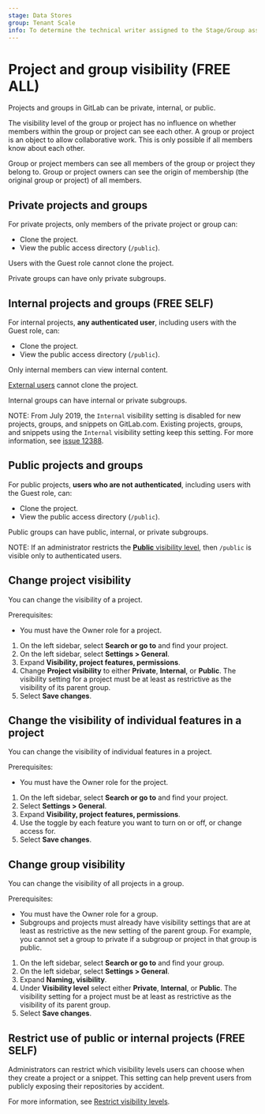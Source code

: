 ```yaml
---
stage: Data Stores
group: Tenant Scale
info: To determine the technical writer assigned to the Stage/Group associated with this page, see https://about.gitlab.com/handbook/product/ux/technical-writing/#assignments
---
```


# Project and group visibility **(FREE ALL)**

Projects and groups in GitLab can be private, internal, or public.

The visibility level of the group or project has no influence on whether members within the group or project can see each other.
A group or project is an object to allow collaborative work. This is only possible if all members know about each other.

Group or project members can see all members of the group or project they belong to.
Group or project owners can see the origin of membership (the original group or project) of all members.

## Private projects and groups

For private projects, only members of the private project or group can:

- Clone the project.
- View the public access directory (`/public`).

Users with the Guest role cannot clone the project.

Private groups can have only private subgroups.

## Internal projects and groups **(FREE SELF)**

For internal projects, **any authenticated user**, including users with the Guest role, can:

- Clone the project.
- View the public access directory (`/public`).

Only internal members can view internal content.

[External users](../administration/external_users.md) cannot clone the project.

Internal groups can have internal or private subgroups.

NOTE:
From July 2019, the `Internal` visibility setting is disabled for new projects, groups,
and snippets on GitLab.com. Existing projects, groups, and snippets using the `Internal`
visibility setting keep this setting. For more information, see
[issue 12388](https://gitlab.com/gitlab-org/gitlab/-/issues/12388).

## Public projects and groups

For public projects, **users who are not authenticated**, including users with the Guest role, can:

- Clone the project.
- View the public access directory (`/public`).

Public groups can have public, internal, or private subgroups.

NOTE:
If an administrator restricts the
[**Public** visibility level](../administration/settings/visibility_and_access_controls.md#restrict-visibility-levels),
then `/public` is visible only to authenticated users.

## Change project visibility

You can change the visibility of a project.

Prerequisites:

- You must have the Owner role for a project.

1. On the left sidebar, select **Search or go to** and find your project.
1. On the left sidebar, select **Settings > General**.
1. Expand **Visibility, project features, permissions**.
1. Change **Project visibility** to either **Private**, **Internal**, or **Public**.
   The visibility setting for a project must be at least as restrictive
   as the visibility of its parent group.
1. Select **Save changes**.

## Change the visibility of individual features in a project

You can change the visibility of individual features in a project.

Prerequisites:

- You must have the Owner role for the project.

1. On the left sidebar, select **Search or go to** and find your project.
1. Select **Settings > General**.
1. Expand **Visibility, project features, permissions**.
1. Use the toggle by each feature you want to turn on or off, or change access for.
1. Select **Save changes**.

## Change group visibility

You can change the visibility of all projects in a group.

Prerequisites:

- You must have the Owner role for a group.
- Subgroups and projects must already have visibility settings that are at least as
  restrictive as the new setting of the parent group. For example, you cannot set a group
  to private if a subgroup or project in that group is public.

1. On the left sidebar, select **Search or go to** and find your group.
1. On the left sidebar, select **Settings > General**.
1. Expand **Naming, visibility**.
1. Under **Visibility level** select either **Private**, **Internal**, or **Public**.
   The visibility setting for a project must be at least as restrictive
   as the visibility of its parent group.
1. Select **Save changes**.

## Restrict use of public or internal projects **(FREE SELF)**

Administrators can restrict which visibility levels users can choose when they create a project or a snippet.
This setting can help prevent users from publicly exposing their repositories by accident.

For more information, see [Restrict visibility levels](../administration/settings/visibility_and_access_controls.md#restrict-visibility-levels).

<!-- ## Troubleshooting

Include any troubleshooting steps that you can foresee. If you know beforehand what issues
one might have when setting this up, or when something is changed, or on upgrading, it's
important to describe those, too. Think of things that may go wrong and include them here.
This is important to minimize requests for support, and to avoid doc comments with
questions that you know someone might ask.

Each scenario can be a third-level heading, for example `### Getting error message X`.
If you have none to add when creating a doc, leave this section in place
but commented out to help encourage others to add to it in the future. -->
